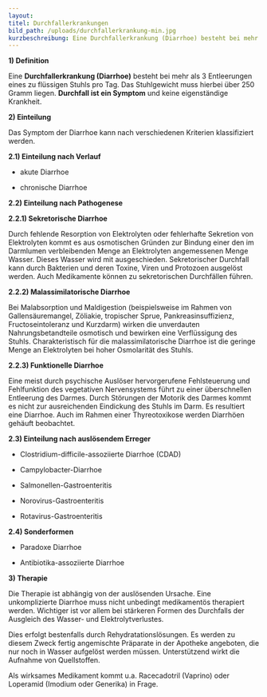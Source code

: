 ```yaml
---
layout:
titel: Durchfallerkrankungen
bild_path: /uploads/durchfallerkrankung-min.jpg
kurzbeschreibung: Eine Durchfallerkrankung (Diarrhoe) besteht bei mehr als 3 Entleerungen eines zu flüssigen Stuhls pro Tag. Das Stuhlgewicht muss hierbei über 250 Gramm liegen. Durchfall ist ein Symptom und keine eigenständige Krankheit.
---
```



**1) Definition**

Eine **Durchfallerkrankung (Diarrhoe)** besteht bei mehr als 3 Entleerungen eines zu fl&uuml;ssigen Stuhls pro Tag. Das Stuhlgewicht muss hierbei &uuml;ber 250 Gramm liegen. **Durchfall ist ein Symptom** und keine eigenst&auml;ndige Krankheit.

**2) Einteilung**

Das Symptom der Diarrhoe kann nach verschiedenen Kriterien klassifiziert werden.

**2.1) Einteilung nach Verlauf**

- akute Diarrhoe

- chronische Diarrhoe

**2.2) Einteilung nach Pathogenese**

**2.2.1) Sekretorische Diarrhoe**

Durch fehlende Resorption von Elektrolyten oder fehlerhafte Sekretion von Elektrolyten kommt es aus osmotischen Gr&uuml;nden zur Bindung einer den im Darmlumen verbleibenden Menge an Elektrolyten angemessenen Menge Wasser. Dieses Wasser wird mit ausgeschieden. Sekretorischer Durchfall kann durch Bakterien und deren Toxine, Viren und Protozoen ausgel&ouml;st werden. Auch Medikamente k&ouml;nnen zu sekretorischen Durchf&auml;llen f&uuml;hren.

**2.2.2) Malassimilatorische Diarrhoe**

Bei Malabsorption und Maldigestion (beispielsweise im Rahmen von Gallens&auml;uremangel, Z&ouml;liakie, tropischer Sprue, Pankreasinsuffizienz, Fructoseintoleranz und Kurzdarm) wirken die unverdauten Nahrungsbetandteile osmotisch und bewirken eine Verfl&uuml;ssigung des Stuhls. Charakteristisch f&uuml;r die malassimilatorische Diarrhoe ist die geringe Menge an Elektrolyten bei hoher Osmolarit&auml;t des Stuhls.

**2.2.3) Funktionelle Diarrhoe**

Eine meist durch psychische Ausl&ouml;ser hervorgerufene Fehlsteuerung und Fehlfunktion des vegetativen Nervensystems f&uuml;hrt zu einer &uuml;berschnellen Entleerung des Darmes. Durch St&ouml;rungen der Motorik des Darmes kommt es nicht zur ausreichenden Eindickung des Stuhls im Darm. Es resultiert eine Diarrhoe. Auch im Rahmen einer Thyreotoxikose werden Diarrh&ouml;en geh&auml;uft beobachtet.

**2.3) Einteilung nach ausl&ouml;sendem Erreger**

- Clostridium-difficile-assoziierte Diarrhoe (CDAD)

- Campylobacter-Diarrhoe

- Salmonellen-Gastroenteritis

- Norovirus-Gastroenteritis

- Rotavirus-Gastroenteritis

**2.4) Sonderformen**

- Paradoxe Diarrhoe

- Antibiotika-assoziierte Diarrhoe

**3) Therapie**

Die Therapie ist abh&auml;ngig von der ausl&ouml;senden Ursache. Eine unkomplizierte Diarrhoe muss nicht unbedingt medikament&ouml;s therapiert werden. Wichtiger ist vor allem bei st&auml;rkeren Formen des Durchfalls der Ausgleich des Wasser- und Elektrolytverlustes.

Dies erfolgt bestenfalls durch Rehydratationsl&ouml;sungen. Es werden zu diesem Zweck fertig angemischte Pr&auml;parate in der Apotheke angeboten, die nur noch in Wasser aufgel&ouml;st werden m&uuml;ssen. Unterst&uuml;tzend wirkt die Aufnahme von Quellstoffen.

Als wirksames Medikament kommt u.a. Racecadotril (Vaprino) oder Loperamid (Imodium oder Generika) in Frage.